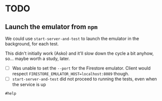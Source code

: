 # TODO

## Launch the emulator from `npm`

We could use `start-server-and-test` to launch the emulator in the background, for each test.

This didn't initially work (Asko) and it'll slow down the cycle a bit anyhow, so... maybe worth a study, later.

- [ ] Was unable to set the `--port` for the Firestore emulator.   Client would respect `FIRESTORE_EMULATOR_HOST=localhost:8089` though.
- [ ] `start-server-and-test` did not proceed to running the tests, even when the service is up

`#help`

